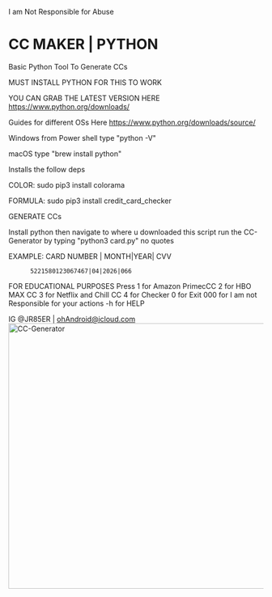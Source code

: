 I am Not Responsible for Abuse   


# CC MAKER | PYTHON 
Basic Python Tool To Generate CCs

MUST INSTALL PYTHON FOR THIS TO WORK

YOU CAN GRAB THE LATEST VERSION HERE 
https://www.python.org/downloads/

Guides for different OSs Here
https://www.python.org/downloads/source/

Windows from Power shell type "python -V"

macOS type "brew install python"

Installs the follow deps

COLOR: sudo pip3 install colorama 

FORMULA: sudo pip3 install credit_card_checker

GENERATE CCs

Install python then navigate to where u downloaded this script
run the CC-Generator by typing "python3 card.py" no quotes

EXAMPLE:  CARD NUMBER | MONTH|YEAR| CVV

          5221580123067467|04|2026|066

FOR EDUCATIONAL PURPOSES
Press 1 for Amazon PrimecCC
      2 for HBO MAX CC
      3 for Netflix and Chill CC
      4 for Checker
      0 for Exit
    000 for I am not Responsible for your actions
     -h for HELP 

IG @JR85ER | ohAndroid@icloud.com
<img width="525" alt="CC-Generator" src="https://user-images.githubusercontent.com/119916323/226211527-12cc41be-f0c1-40dc-a816-3c2d9199c72d.png">

 
